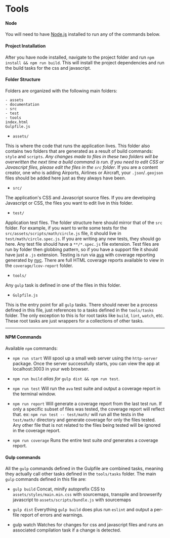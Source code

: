 # Tools

#### Node
You will need to have [Node.js](https://nodejs.org/) installed to run any of the commands below.

#### Project Installation

After you have node installed, navigate to the project folder and run `npm install && npm run build`.  This will install the project dependencies and run the build tasks for the css and javascript.

#### Folder Structure
Folders are organized with the following main folders:
```
- assets
- documentation
- src
- test
- tools
index.html
Gulpfile.js
```

* `assets/`

This is where the code that runs the application lives. This folder also contains two folders that are generated as a result of build commands: `style` and `scripts`.  _Any changes made to files in these two folders will be overwritten the next time a build command is run.  If you need to edit CSS or Javascript files, please edit the files in the `src` folder_.  If you are a content creator, one who is adding Airports, Airlines or Aircraft, your `.json`/`.geojson` files should be added here just as they always have been.

* `src/`

The application's CSS and Javascript source files.  If you are developing Javascript or CSS, the files you want to edit live in this folder.

* `test/`

Application test files.  The folder structure here should mirror that of the `src` folder.  For example, if you want to write some tests for the `src/assets/scripts/math/circle.js` file, it should live in `test/math/circle.spec.js`.  If you are writing any new tests, they should go here.  Any test file should have a `**/*.spec.js` file extension.  Test files are run by folder then globbing pattern, so if you have a support file it should have just a `.js` extension.  Testing is run via [ava](https://github.com/avajs/ava) with coverage reporting generated by [nyc](https://github.com/istanbuljs/nyc).  There are full HTML coverage reports available to view in the `coverage/lcov-report` folder.  

* `tools/`

Any `gulp` task is defined in one of the files in this folder.

* `Gulpfile.js`

This is the entry point for all `gulp` tasks.  There should never be a process defined in this file, just references to a tasks defined in the `tools/tasks` folder.  The only exception to this is for root tasks like `build`, `lint`, `watch`, etc.  These root tasks are just wrappers for a collections of other tasks.

---

#### NPM Commands
Available `npm` commands:
* `npm run start` Will spool up a small web server using the `http-server` package.  Once the server successfully starts, you can view the app at localhost:3003 in your web browser.

* `npm run build` _alias for_ `gulp dist && npm run test`.

* `npm run test` Will run the `ava` test suite and output a coverage report in the terminal window.

* `npm run report` Will generate a coverage report from the last test run.  If only a specific subset of files was tested, the coverage report will reflect that.  ex: `npm run test -- test/math/` will run all the tests in the `test/math/` directory and generate coverage for only the files tested.  Any other file that is not related to the files being tested will be ignored in the coverage report.

* `npm run coverage` Runs the entire test suite _and_ generates a coverage report.

#### Gulp commands
All the `gulp` commands defined in the Gulpfile are combined tasks, meaning they actually call other tasks defined in the `tools/tasks` folder.  The main `gulp` commands defined in this file are:

* `gulp build` Concat, minify autoprefix CSS to `assets/styles/main.min.css` with sourcemaps, transpile and browserify javascript to `assets/scripts/bundle.js` with sourcemaps


* `gulp dist` Everything `gulp build` does plus run `eslint` and output a per-file report of errors and warnings.

* gulp watch Watches for changes for css and javascript files and runs an associated compilation task if a change is detected.
